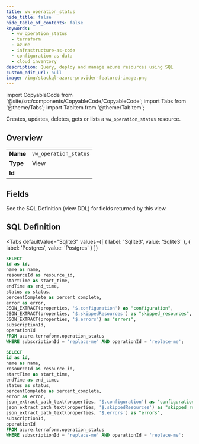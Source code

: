 ```yaml
--- 
title: vw_operation_status
hide_title: false
hide_table_of_contents: false
keywords:
  - vw_operation_status
  - terraform
  - azure
  - infrastructure-as-code
  - configuration-as-data
  - cloud inventory
description: Query, deploy and manage azure resources using SQL
custom_edit_url: null
image: /img/stackql-azure-provider-featured-image.png
---
```


import CopyableCode from '@site/src/components/CopyableCode/CopyableCode';
import Tabs from '@theme/Tabs';
import TabItem from '@theme/TabItem';

Creates, updates, deletes, gets or lists a <code>vw_operation_status</code> resource.

## Overview
<table><tbody>
<tr><td><b>Name</b></td><td><code>vw_operation_status</code></td></tr>
<tr><td><b>Type</b></td><td>View</td></tr>
<tr><td><b>Id</b></td><td><CopyableCode code="azure.terraform.vw_operation_status" /></td></tr>
</tbody></table>

## Fields

See the SQL Definition (view DDL) for fields returned by this view.

## SQL Definition

<Tabs
defaultValue="Sqlite3"
values={[
{ label: 'Sqlite3', value: 'Sqlite3' },
{ label: 'Postgres', value: 'Postgres' }
]}
>
<TabItem value="Sqlite3">

```sql
SELECT
id as id,
name as name,
resourceId as resource_id,
startTime as start_time,
endTime as end_time,
status as status,
percentComplete as percent_complete,
error as error,
JSON_EXTRACT(properties, '$.configuration') as "configuration",
JSON_EXTRACT(properties, '$.skippedResources') as "skipped_resources",
JSON_EXTRACT(properties, '$.errors') as "errors",
subscriptionId,
operationId
FROM azure.terraform.operation_status
WHERE subscriptionId = 'replace-me' AND operationId = 'replace-me';
```

</TabItem>
<TabItem value="Postgres">

```sql
SELECT
id as id,
name as name,
resourceId as resource_id,
startTime as start_time,
endTime as end_time,
status as status,
percentComplete as percent_complete,
error as error,
json_extract_path_text(properties, '$.configuration') as "configuration",
json_extract_path_text(properties, '$.skippedResources') as "skipped_resources",
json_extract_path_text(properties, '$.errors') as "errors",
subscriptionId,
operationId
FROM azure.terraform.operation_status
WHERE subscriptionId = 'replace-me' AND operationId = 'replace-me';
```

</TabItem>
</Tabs>
